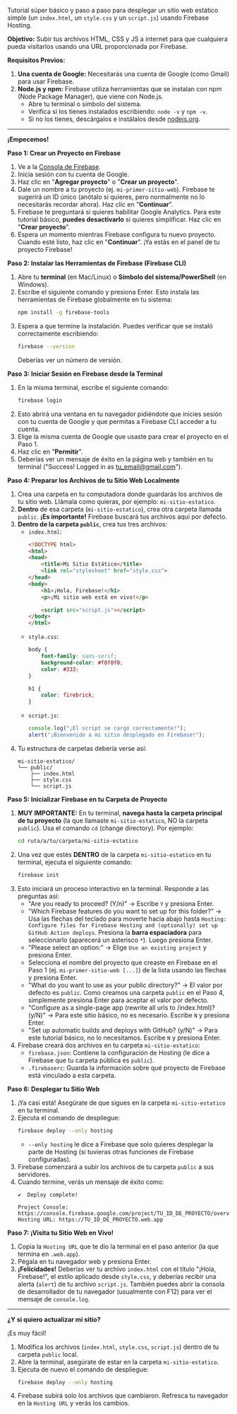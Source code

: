 Tutorial súper básico y paso a paso para desplegar un sitio web estático simple (un `index.html`, un `style.css` y un `script.js`) usando Firebase Hosting.

**Objetivo:** Subir tus archivos HTML, CSS y JS a internet para que cualquiera pueda visitarlos usando una URL proporcionada por Firebase.

**Requisitos Previos:**

1.  **Una cuenta de Google:** Necesitarás una cuenta de Google (como Gmail) para usar Firebase.
2.  **Node.js y npm:** Firebase utiliza herramientas que se instalan con npm (Node Package Manager), que viene con Node.js.
    *   Abre tu terminal o símbolo del sistema.
    *   Verifica si los tienes instalados escribiendo: `node -v` y `npm -v`.
    *   Si no los tienes, descárgalos e instálalos desde [nodejs.org](https://nodejs.org/).

---

**¡Empecemos!**

**Paso 1: Crear un Proyecto en Firebase ️**

1.  Ve a la [Consola de Firebase](https://console.firebase.google.com/).
2.  Inicia sesión con tu cuenta de Google.
3.  Haz clic en "**Agregar proyecto**" o "**Crear un proyecto**".
4.  Dale un nombre a tu proyecto (ej. `mi-primer-sitio-web`). Firebase te sugerirá un ID único (anótalo si quieres, pero normalmente no lo necesitarás recordar ahora). Haz clic en "**Continuar**".
5.  Firebase te preguntará si quieres habilitar Google Analytics. Para este tutorial básico, **puedes desactivarlo** si quieres simplificar. Haz clic en "**Crear proyecto**".
6.  Espera un momento mientras Firebase configura tu nuevo proyecto. Cuando esté listo, haz clic en "**Continuar**". ¡Ya estás en el panel de tu proyecto Firebase!

**Paso 2: Instalar las Herramientas de Firebase (Firebase CLI) ️**

1.  Abre tu **terminal** (en Mac/Linux) o **Símbolo del sistema/PowerShell** (en Windows).
2.  Escribe el siguiente comando y presiona Enter. Esto instala las herramientas de Firebase globalmente en tu sistema:
    ```bash
    npm install -g firebase-tools
    ```
3.  Espera a que termine la instalación. Puedes verificar que se instaló correctamente escribiendo:
    ```bash
    firebase --version
    ```
    Deberías ver un número de versión.

**Paso 3: Iniciar Sesión en Firebase desde la Terminal**

1.  En la misma terminal, escribe el siguiente comando:
    ```bash
    firebase login
    ```
2.  Esto abrirá una ventana en tu navegador pidiéndote que inicies sesión con tu cuenta de Google y que permitas a Firebase CLI acceder a tu cuenta.
3.  Elige la misma cuenta de Google que usaste para crear el proyecto en el Paso 1.
4.  Haz clic en "**Permitir**".
5.  Deberías ver un mensaje de éxito en la página web y también en tu terminal ("Success! Logged in as tu_email@gmail.com").

**Paso 4: Preparar los Archivos de tu Sitio Web Localmente**

1.  Crea una carpeta en tu computadora donde guardarás los archivos de tu sitio web. Llámala como quieras, por ejemplo: `mi-sitio-estatico`.
2.  **Dentro** de esa carpeta (`mi-sitio-estatico`), crea otra carpeta llamada `public`. **¡Es importante!** Firebase buscará tus archivos aquí por defecto.
3.  **Dentro de la carpeta `public`**, crea tus tres archivos:
    *   `index.html`:
        ```html
        <!DOCTYPE html>
        <html>
        <head>
            <title>Mi Sitio Estático</title>
            <link rel="stylesheet" href="style.css">
        </head>
        <body>
            <h1>¡Hola, Firebase!</h1>
            <p>¡Mi sitio web está en vivo!</p>

            <script src="script.js"></script>
        </body>
        </html>
        ```
    *   `style.css`:
        ```css
        body {
            font-family: sans-serif;
            background-color: #f0f0f0;
            color: #333;
        }

        h1 {
            color: firebrick;
        }
        ```
    *   `script.js`:
        ```javascript
        console.log("¡El script se cargó correctamente!");
        alert("¡Bienvenido a mi sitio desplegado en Firebase!");
        ```
4.  Tu estructura de carpetas debería verse así:
    ```
    mi-sitio-estatico/
    └── public/
        ├── index.html
        ├── style.css
        └── script.js
    ```

**Paso 5: Inicializar Firebase en tu Carpeta de Proyecto**

1.  **MUY IMPORTANTE:** En tu terminal, **navega hasta la carpeta principal de tu proyecto** (la que llamaste `mi-sitio-estatico`, NO la carpeta `public`). Usa el comando `cd` (change directory). Por ejemplo:
    ```bash
    cd ruta/a/tu/carpeta/mi-sitio-estatico
    ```
2.  Una vez que estés **DENTRO** de la carpeta `mi-sitio-estatico` en tu terminal, ejecuta el siguiente comando:
    ```bash
    firebase init
    ```
3.  Esto iniciará un proceso interactivo en la terminal. Responde a las preguntas así:
    *   "Are you ready to proceed? (Y/n)" -> Escribe `Y` y presiona Enter.
    *   "Which Firebase features do you want to set up for this folder?" -> Usa las flechas del teclado para moverte hacia abajo hasta `Hosting: Configure files for Firebase Hosting and (optionally) set up GitHub Action deploys`. Presiona la **barra espaciadora** para seleccionarlo (aparecerá un asterisco `*`). Luego presiona Enter.
    *   "Please select an option:" -> Elige `Use an existing project` y presiona Enter.
    *   Selecciona el nombre del proyecto que creaste en Firebase en el Paso 1 (ej. `mi-primer-sitio-web [...]`) de la lista usando las flechas y presiona Enter.
    *   "What do you want to use as your public directory?" -> El valor por defecto es `public`. Como creamos una carpeta `public` en el Paso 4, simplemente presiona Enter para aceptar el valor por defecto.
    *   "Configure as a single-page app (rewrite all urls to /index.html)? (y/N)" -> Para este sitio básico, no es necesario. Escribe `N` y presiona Enter.
    *   "Set up automatic builds and deploys with GitHub? (y/N)" -> Para este tutorial básico, no lo necesitamos. Escribe `N` y presiona Enter.
4.  Firebase creará dos archivos en tu carpeta `mi-sitio-estatico`:
    *   `firebase.json`: Contiene la configuración de Hosting (le dice a Firebase que tu carpeta pública es `public`).
    *   `.firebaserc`: Guarda la información sobre qué proyecto de Firebase está vinculado a esta carpeta.

**Paso 6: Desplegar tu Sitio Web**

1.  ¡Ya casi está! Asegúrate de que sigues en la carpeta `mi-sitio-estatico` en tu terminal.
2.  Ejecuta el comando de despliegue:
    ```bash
    firebase deploy --only hosting
    ```
    *   `--only hosting` le dice a Firebase que solo quieres desplegar la parte de Hosting (si tuvieras otras funciones de Firebase configuradas).
3.  Firebase comenzará a subir los archivos de tu carpeta `public` a sus servidores.
4.  Cuando termine, verás un mensaje de éxito como:
    ```
    ✔  Deploy complete!

    Project Console: https://console.firebase.google.com/project/TU_ID_DE_PROYECTO/overview
    Hosting URL: https://TU_ID_DE_PROYECTO.web.app
    ```

**Paso 7: ¡Visita tu Sitio Web en Vivo!**

1.  Copia la `Hosting URL` que te dio la terminal en el paso anterior (la que termina en `.web.app`).
2.  Pégala en tu navegador web y presiona Enter.
3.  **¡Felicidades!** Deberías ver tu archivo `index.html` con el título "¡Hola, Firebase!", el estilo aplicado desde `style.css`, y deberías recibir una alerta (`alert`) de tu archivo `script.js`. También puedes abrir la consola de desarrollador de tu navegador (usualmente con F12) para ver el mensaje de `console.log`.

---

**¿Y si quiero actualizar mi sitio?**

¡Es muy fácil!

1.  Modifica los archivos (`index.html`, `style.css`, `script.js`) dentro de tu carpeta `public` local.
2.  Abre la terminal, asegúrate de estar en la carpeta `mi-sitio-estatico`.
3.  Ejecuta de nuevo el comando de despliegue:
    ```bash
    firebase deploy --only hosting
    ```
4.  Firebase subirá solo los archivos que cambiaron. Refresca tu navegador en la `Hosting URL` y verás los cambios.

